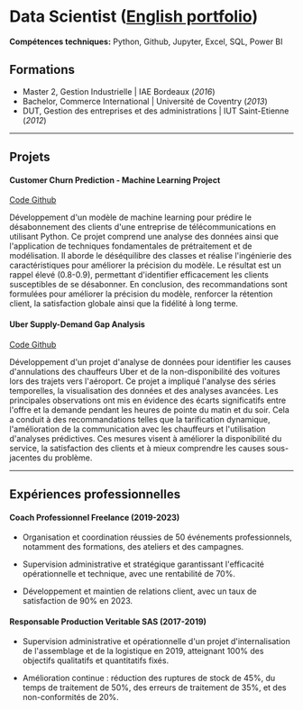 # Data Scientist ([English portfolio](https://romaind91.github.io/portfolio/))

**Compétences techniques:** Python, Github, Jupyter, Excel, SQL, Power BI

## Formations
- Master 2, Gestion Industrielle | IAE Bordeaux (_2016_)
- Bachelor, Commerce International | Université de Coventry (_2013_)
- DUT, Gestion des entreprises et des administrations | IUT Saint-Etienne (_2012_)

---

## Projets
#### Customer Churn Prediction - Machine Learning Project

[Code Github](https://github.com/RomainD91/Project-ML-Customer-Churn-Prediction.git)

Développement d'un modèle de machine learning pour prédire le désabonnement des clients d'une entreprise de télécommunications en utilisant Python. Ce projet comprend une analyse des données ainsi que l'application de techniques fondamentales de prétraitement et de modélisation. Il aborde le déséquilibre des classes et réalise l'ingénierie des caractéristiques pour améliorer la précision du modèle. Le résultat est un rappel élevé (0.8-0.9), permettant d'identifier efficacement les clients susceptibles de se désabonner. En conclusion, des recommandations sont formulées pour améliorer la précision du modèle, renforcer la rétention client, la satisfaction globale ainsi que la fidélité à long terme.

#### Uber Supply-Demand Gap Analysis

[Code Github](https://github.com/RomainD91/Project-EDA-Uber-supply-demand.git)

Développement d'un projet d'analyse de données pour identifier les causes d'annulations des chauffeurs Uber et de la non-disponibilité des voitures lors des trajets vers l'aéroport. Ce projet a impliqué l'analyse des séries temporelles, la visualisation des données et des analyses avancées. Les principales observations ont mis en évidence des écarts significatifs entre l'offre et la demande pendant les heures de pointe du matin et du soir. Cela a conduit à des recommandations telles que la tarification dynamique, l'amélioration de la communication avec les chauffeurs et l'utilisation d'analyses prédictives. Ces mesures visent à améliorer la disponibilité du service, la satisfaction des clients et à mieux comprendre les causes sous-jacentes du problème.

---

## Expériences professionnelles
#### Coach Professionnel Freelance (2019-2023)

- Organisation et coordination réussies de 50 événements professionnels, notamment des formations, des ateliers et des campagnes.
  
- Supervision administrative et stratégique garantissant l'efficacité opérationnelle et technique, avec une rentabilité de 70%.

- Développement et maintien de relations client, avec un taux de satisfaction de 90% en 2023.

#### Responsable Production Veritable SAS (2017-2019)

- Supervision administrative et opérationnelle d'un projet d'internalisation de l'assemblage et de la logistique en 2019, atteignant 100% des objectifs qualitatifs et quantitatifs fixés.

- Amélioration continue : réduction des ruptures de stock de 45%, du temps de traitement de 50%, des erreurs de traitement de 35%, et des non-conformités de 20%.



  
